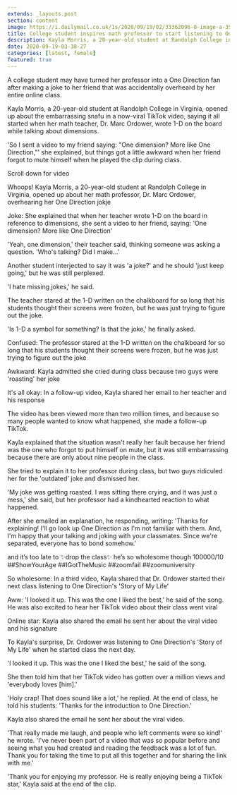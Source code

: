 ```yaml
---
extends: _layouts.post
section: content
image: https://i.dailymail.co.uk/1s/2020/09/19/02/33362096-0-image-a-35_1600478378493.jpg 
title: College student inspires math professor to start listening to One Direction after making 1-D joke 
description: Kayla Morris, a 20-year-old student at Randolph College in Virginia, opened up about the embarrassing snafu in a now-viral TikTok video. 
date: 2020-09-19-03-38-27 
categories: [latest, female] 
featured: true 
--- 
```

A college student may have turned her professor into a One Direction fan after making a joke to her friend that was accidentally overheard by her entire online class. 

Kayla Morris, a 20-year-old student at Randolph College in Virginia, opened up about the embarrassing snafu in a now-viral TikTok video, saying it all started when her math teacher, Dr. Marc Ordower, wrote 1-D on the board while talking about dimensions. 

'So I sent a video to my friend saying: "One dimension? More like One Direction,"' she explained, but things got a little awkward when her friend forgot to mute himself when he played the clip during class. 

Scroll down for video  

Whoops! Kayla Morris, a 20-year-old student at Randolph College in Virginia, opened up about her math professor, Dr. Marc Ordower, overhearing her One Direction jokje 

Joke: She explained that when her teacher wrote 1-D on the board in reference to dimensions, she sent a video to her friend, saying: 'One dimension? More like One Direction'

'Yeah, one dimension,' their teacher said, thinking someone was asking a question. 'Who's talking? Did I make...'  

Another student interjected to say it was 'a joke?' and he should 'just keep going,' but he was still perplexed. 

'I hate missing jokes,' he said.

The teacher stared at the 1-D written on the chalkboard for so long that his students thought their screens were frozen, but he was just trying to figure out the joke.   

'Is 1-D a symbol for something? Is that the joke,' he finally asked. 

Confused: The professor stared at the 1-D written on the chalkboard for so long that his students thought their screens were frozen, but he was just trying to figure out the joke

Awkward: Kayla admitted she cried during class because two guys were 'roasting' her joke 

It's all okay: In a follow-up video, Kayla shared her email to her teacher and his response 

The video has been viewed more than two million times, and because so many people wanted to know what happened, she made a follow-up TikTok. 

Kayla explained that the situation wasn't really her fault because her friend was the one who forgot to put himself on mute, but it was still embarrassing because there are only about nine people in the class. 

She tried to explain it to her professor during class, but two guys ridiculed her for the 'outdated' joke and dismissed her. 

'My joke was getting roasted. I was sitting there crying, and it was just a mess,' she said, but her professor had a kindhearted reaction to what happened.

After she emailed an explanation, he responding, writing: 'Thanks for explaining! I'll go look up One Direction as I'm not familiar with them. And, I'm happy that your talking and joking with your classmates. Since we're separated, everyone has to bond somehow.'

and it’s too late to ✨drop the class✨ he’s so wholesome though 100000/10 ##ShowYourAge ##IGotTheMusic ##zoomfail ##zoomuniversity

So wholesome: In a third video, Kayla shared that Dr. Ordower started their next class listening to One Direction's 'Story of My Life' 

Aww: 'I looked it up. This was the one I liked the best,' he said of the song. He was also excited to hear her TikTok video about their class went viral 

Online star: Kayla also shared the email he sent her about the viral video and his signature 

To Kayla's surprise, Dr. Ordower was listening to One Direction's 'Story of My Life' when he started class the next day. 

'I looked it up. This was the one I liked the best,' he said of the song. 

She then told him that her TikTok video has gotten over a million views and 'everybody loves [him].'  

'Holy crap! That does sound like a lot,' he replied. At the end of class, he told his students: 'Thanks for the introduction to One Direction.'

Kayla also shared the email he sent her about the viral video.   

'That really made me laugh, and people who left comments were so kind!' he wrote. 'I've never been part of a video that was so popular before and seeing what you had created and reading the feedback was a lot of fun. Thank you for taking the time to put all this together and for sharing the link with me.'

'Thank you for enjoying my professor. He is really enjoying being a TikTok star,' Kayla said at the end of the clip. 


